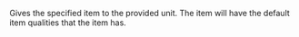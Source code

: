 Gives the specified item to the provided unit. The item will have the default item qualities that the item has.
